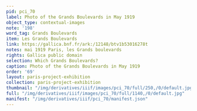 ```yaml
---
pid: pci_70
label: Photo of the Grands Boulevards in May 1919
object_type: contextual-images
note: '198'
word_tag: Grands Boulevards
item: Les Grands Boulevards
link: https://gallica.bnf.fr/ark:/12148/btv1b53016278t
notes: mai 1919 Paris, les Grands boulevards
rights: Gallica public domain
selection: Which Grands Boulevards?
caption: Photo of the Grands Boulevards in May 1919
order: '69'
layout: paris-project-exhibition
collection: paris-project-exhibition
thumbnail: "/img/derivatives/iiif/images/pci_70/full/250,/0/default.jpg"
full: "/img/derivatives/iiif/images/pci_70/full/1140,/0/default.jpg"
manifest: "/img/derivatives/iiif/pci_70/manifest.json"
---
```

